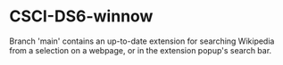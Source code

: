 # CSCI-DS6-winnow

Branch 'main' contains an up-to-date extension for searching Wikipedia from a selection on a webpage, or in the extension popup's search bar.